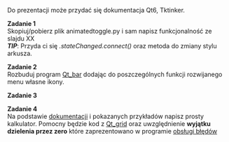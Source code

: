 Do prezentacji może przydać się dokumentacja Qt6, Tktinker.  <br />

**Zadanie 1**  <br />
Skopiuj/pobierz plik animatedtoggle.py i sam napisz funkcjonalność ze slajdu XX <br />
***TIP***: Przyda ci się *.stateChanged.connect()* oraz metoda do zmiany stylu arkusza. 

**Zadanie 2**  <br />
Rozbuduj program [Qt_bar](https://github.com/Spren3/jpwp/blob/main/programy/Qt_bar.py) dodając do poszczególnych funkcji rozwijanego menu własne ikony.

**Zadanie 3**  <br />

**Zadanie 4**  <br />
Na podstawie [dokumentacji]() i pokazanych przykładów napisz prosty kalkulator. Pomocny będzie kod z [Qt_grid](https://github.com/Spren3/jpwp/blob/main/programy/Qt_grid.py) oraz uwzględnienie **wyjątku dzielenia przez zero** które zaprezentowano w programie [obsługi błędów](https://github.com/Spren3/jpwp/blob/main/programy/Qt_errorHandling.py)

